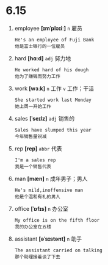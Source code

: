 # 6.15

1. employee **[ɪmˈplɔɪiː]** `n` 雇员

   ```
   He's an employee of Fuji Bank
   他是富士银行的一位雇员
   ```

2. hard **[hɑːd]** `adj` 努力地

   ```
   He worked hard of his dough
   他为了赚钱而努力工作
   ```

3. work **[wɜːk]** `n` 工作 `v` 工作；干活

   ```
   She started work last Monday
   她上周一开始工作
   ```

4. sales **[ˈseɪlz]** `adj` 销售的

   ```
   Sales have slumped this year
   今年销售量锐减
   ```

5. rep **[rep]** `abbr` 代表

   ```
   I'm a sales rep
   我是一个销售代表
   ```

6. man **[mæn]** `n` 成年男子；男人

   ```
   He's mild,inoffensive man
   他是个温和有礼的男人
   ```

7. office **[ˈɒfɪs]** `n` 办公室

   ```
   My office is on the fifth floor
   我的办公室在五楼
   ```

8. assistant **[əˈsɪstənt]** `n` 助手

   ```
   The assistant carried on talking
   那个助理接着谈了下去
   ```
